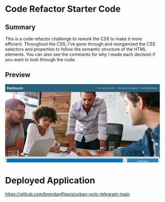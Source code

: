 # Code Refactor Starter Code

## Summary
This is a code refactor challenge to rework the CSS to make it more efficient. Throughout the CSS, I've gone through and reorganized the CSS selectors and properties to follow the semantic structure of the HTML elements. You can also see the comments for why I made each decision if you want to look through the code.

## Preview

![Screenshot](assets/images/Horiseon-site.jpg)

# Deployed Application



https://github.com/brendanjflewis/urban-octo-telegram-main